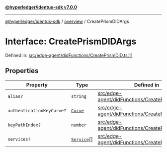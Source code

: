 [**@hyperledger/identus-sdk v7.0.0**](../../README.md)

***

[@hyperledger/identus-sdk](../../README.md) / [overview](../README.md) / CreatePrismDIDArgs

# Interface: CreatePrismDIDArgs

Defined in: [src/edge-agent/didFunctions/CreatePrismDID.ts:11](https://github.com/hyperledger/identus-edge-agent-sdk-ts/blob/96423ee84b124a31ce63036d9d623d1cb73a13c2/src/edge-agent/didFunctions/CreatePrismDID.ts#L11)

## Properties

| Property | Type | Defined in |
| ------ | ------ | ------ |
| <a id="alias"></a> `alias?` | `string` | [src/edge-agent/didFunctions/CreatePrismDID.ts:14](https://github.com/hyperledger/identus-edge-agent-sdk-ts/blob/96423ee84b124a31ce63036d9d623d1cb73a13c2/src/edge-agent/didFunctions/CreatePrismDID.ts#L14) |
| <a id="authenticationkeycurve"></a> `authenticationKeyCurve?` | [`Curve`](../namespaces/Domain/enumerations/Curve.md) | [src/edge-agent/didFunctions/CreatePrismDID.ts:12](https://github.com/hyperledger/identus-edge-agent-sdk-ts/blob/96423ee84b124a31ce63036d9d623d1cb73a13c2/src/edge-agent/didFunctions/CreatePrismDID.ts#L12) |
| <a id="keypathindex"></a> `keyPathIndex?` | `number` | [src/edge-agent/didFunctions/CreatePrismDID.ts:15](https://github.com/hyperledger/identus-edge-agent-sdk-ts/blob/96423ee84b124a31ce63036d9d623d1cb73a13c2/src/edge-agent/didFunctions/CreatePrismDID.ts#L15) |
| <a id="services"></a> `services?` | [`Service`](../namespaces/Domain/namespaces/DIDDocument/classes/Service.md)[] | [src/edge-agent/didFunctions/CreatePrismDID.ts:13](https://github.com/hyperledger/identus-edge-agent-sdk-ts/blob/96423ee84b124a31ce63036d9d623d1cb73a13c2/src/edge-agent/didFunctions/CreatePrismDID.ts#L13) |
